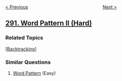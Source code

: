 <!--|This file generated by command(leetcode description); DO NOT EDIT.    |-->
<!--+----------------------------------------------------------------------+-->
<!--|@author    openset <openset.wang@gmail.com>                           |-->
<!--|@link      https://github.com/openset                                 |-->
<!--|@home      https://github.com/openset/leetcode                        |-->
<!--+----------------------------------------------------------------------+-->

[< Previous](https://github.com/openset/leetcode/tree/master/problems/word-pattern "Word Pattern")
　　　　　　　　　　　　　　　　
[Next >](https://github.com/openset/leetcode/tree/master/problems/nim-game "Nim Game")

## [291. Word Pattern II (Hard)](https://leetcode.com/problems/word-pattern-ii "单词规律 II")



### Related Topics
  [[Backtracking](https://github.com/openset/leetcode/tree/master/tag/backtracking/README.md)]

### Similar Questions
  1. [Word Pattern](https://github.com/openset/leetcode/tree/master/problems/word-pattern) (Easy)
